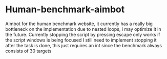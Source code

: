 # Human-benchmark-aimbot
Aimbot for the human benchmark website, it currently has a really big bottleneck on the implementation due to nested loops, i may optimize it in the future.
Currently stopping the script by pressing escape only works if the script windows is being focused
I still need to implement stopping it after the task is done, this just requires an int since the benchmark always consists of 30 targets
